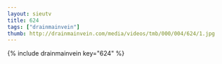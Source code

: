 ```yaml
--- 
layout: sieutv
title: 624
tags: ["drainmainvein"]
thumb: http://drainmainvein.com/media/videos/tmb/000/004/624/1.jpg
---
```

{% include drainmainvein key="624" %} 

